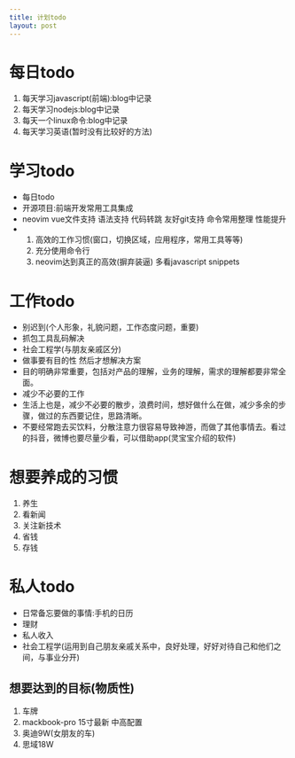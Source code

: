 ```yaml
---
title: 计划todo
layout: post
---
```


# 每日todo
1. 每天学习javascript(前端):blog中记录
2. 每天学习nodejs:blog中记录
3. 每天一个linux命令:blog中记录
4. 每天学习英语(暂时没有比较好的方法)

# 学习todo
- 每日todo
- 开源项目:前端开发常用工具集成
- neovim vue文件支持 语法支持 代码转跳 友好git支持 命令常用整理 性能提升
- 1. 高效的工作习惯(窗口，切换区域，应用程序，常用工具等等)
  2. 充分使用命令行
  3. neovim达到真正的高效(摒弃装逼)
    多看javascript snippets

# 工作todo
- 别迟到(个人形象，礼貌问题，工作态度问题，重要)
- 抓包工具乱码解决
- 社会工程学(与朋友亲戚区分)
- 做事要有目的性 然后才想解决方案
- 目的明确非常重要，包括对产品的理解，业务的理解，需求的理解都要非常全面。
- 减少不必要的工作
- 生活上也是，减少不必要的散步，浪费时间，想好做什么在做，减少多余的步骤，做过的东西要记住，思路清晰。
- 不要经常跑去买饮料，分散注意力很容易导致神游，而做了其他事情去。看过的抖音，微博也要尽量少看，可以借助app(灵宝宝介绍的软件)

# 想要养成的习惯
1. 养生
2. 看新闻
3. 关注新技术
4. 省钱
5. 存钱

# 私人todo
- 日常备忘要做的事情:手机的日历
- 理财
- 私人收入
- 社会工程学(运用到自己朋友亲戚关系中，良好处理，好好对待自己和他们之间，与事业分开)

## 想要达到的目标(物质性)
1. 车牌
2. mackbook-pro 15寸最新 中高配置
2. 奥迪9W(女朋友的车)
3. 思域18W

